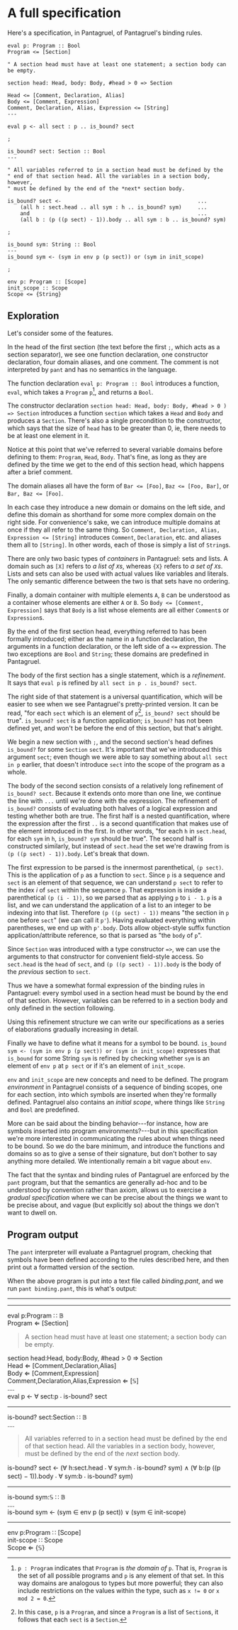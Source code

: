 # A full specification

Here's a specification, in Pantagruel, of Pantagruel's binding rules.
```pantagruel
eval p: Program :: Bool
Program <= [Section]

" A section head must have at least one statement; a section body can be empty.

section head: Head, body: Body, #head > 0 => Section

Head <= [Comment, Declaration, Alias]
Body <= [Comment, Expression]
Comment, Declaration, Alias, Expression <= [String]
---

eval p <- all sect : p .. is_bound? sect

;

is_bound? sect: Section :: Bool
---

" All variables referred to in a section head must be defined by the
" end of that section head. All the variables in a section body, however,
" must be defined by the end of the *next* section body.

is_bound? sect <-                                           ...
    (all h : sect.head .. all sym : h .. is_bound? sym)     ...
    and                                                     ...
    (all b : (p ((p sect) - 1)).body .. all sym : b .. is_bound? sym)

;

is_bound sym: String :: Bool
---
is_bound sym <- (sym in env p (p sect)) or (sym in init_scope)

;

env p: Program :: [Scope]
init_scope :: Scope
Scope <= {String}
```

## Exploration

Let's consider some of the features.

In the head of the first section (the text before the first `;`, which
acts as a section separator), we see one function declaration, one
constructor declaration, four domain aliases, and one comment. The comment
is not interpreted by `pant` and has no semantics in the language.

The function declaration `eval p: Program :: Bool` introduces a
function, `eval`, which takes a `Program` `p`[^1], and returns a `Bool`.

[^1]: `p : Program` indicates that `Program` is *the domain of* `p`. That
is, `Program` is the set of all possible programs and `p` is any element
of that set. In this way domains are analogous to types but more powerful;
they can also include restrictions on the values within the type, such as
`x != 0` or `x mod 2 = 0`.

The constructor declaration `section head: Head, body: Body, #head > 0
) => Section` introduces a function `section` which takes a `Head` and
`Body` and produces a `Section`. There's also a single precondition to
the constructor, which says that the size of `head` has to be greater
than 0, ie, there needs to be at least one element in it.

Notice at this point that we've referred to several variable domains
before defining to them: `Program`, `Head`, `Body`. That's fine, as long
as they are defined by the time we get to the end of this section head,
which happens after a brief comment.

The domain aliases all have the form of `Bar <= [Foo]`, `Baz <= [Foo,
Bar]`, or `Bar, Baz <= [Foo]`.

In each case they introduce a new domain or domains on the left side,
and define this domain as shorthand for some more complex domain on the
right side. For convenience's sake, we can introduce multiple domains
at once if they all refer to the same thing. So `Comment, Declaration,
Alias, Expression <= [String]` introduces `Comment`, `Declaration`,
etc. and aliases them all to `[String]`. In other words, each of those
is simply a list of `String`s.

There are only two basic types of *containers* in Pantagruel: sets and
lists. A domain such as `[X]` refers to *a list of `X`s*, whereas `{X}`
refers to *a set of `X`s*. Lists and sets can also be used with actual
values like variables and literals. The only semantic difference between
the two is that sets have no ordering.

Finally, a domain container with multiple elements `A`, `B` can be
understood as a container whose elements are either `A` or `B`. So `Body
<= [Comment, Expression]` says that `Body` is a list whose elements
are all either `Comment`s or `Expression`s.

By the end of the first section head, everything referred to has been
formally introduced; either as the name in a function declaration,
the arguments in a function declaration, or the left side of a `<=`
expression. The two exceptions are `Bool` and `String`; these
domains are predefined in Pantagruel.

The body of the first section has a single statement, which is a
*refinement*. It says that `eval p` is refined by `all sect in p
. is_bound? sect`.

The right side of that statement is a universal quantification, which will
be easier to see when we see Pantagruel's pretty-printed version. It can
be read, "for each `sect` which is an element of `p`[^3], `is_bound? sect`
should be true". `is_bound? sect` is a function application; `is_bound?`
has not been defined yet, and won't be before the end of this section,
but that's alright.

[^3]: In this case, `p` is a `Program`, and since a `Program` is a list of
`Section`s, it follows that each `sect` is a `Section`.

We begin a new section with `;`, and the second section's head
defines `is_bound?` for some `Section` `sect`. It's important that
we've introduced this argument `sect`; even though we were able to say
something about `all sect in p` earlier, that doesn't introduce `sect`
into the scope of the program as a whole.

The body of the second section consists of a relatively long refinement
of `is_bound? sect`. Because it extends onto more than one line, we
continue the line with `...` until we're done with the expression. The
refinement of `is_bound?` consists of evaluating both halves of a
logical expression and testing whether both are true. The first half
is a nested quantification, where the expression after the first `..`
is a second quantification that makes use of the element introduced in
the first. In other words, "for each `h` in `sect.head`, for each `sym`
in `h`, `is_bound? sym` should be true". The second half is constructed
similarly, but instead of `sect.head` the set we're drawing from is `(p
((p sect) - 1)).body`. Let's break that down.

The first expression to be parsed is the innermost parenthetical, `(p
sect)`. This is the application of `p` as a function to `sect`. Since
`p` is a sequence and `sect` is an element of that sequence, we can
understand `p sect` to refer to the index *i* of `sect` within the
sequence `p`. That expression is inside a parenthetical `(p (i - 1))`,
so we parsed that as applying `p` to `i - 1`. `p` is a list, and we can
understand the application of a list to an integer to be indexing into
that list. Therefore `(p ((p sect) - 1))` means "the section in `p`
one before `sect`" (we can call it `p'`). Having evaluated everything
within parentheses, we end up with `p'.body`. Dots allow object-style
suffix function application/attribute reference, so that is parsed as
"the `body` of `p`".

Since `Section` was introduced with a type constructor `=>`, we can use
the arguments to that constructor for convenient field-style access. So
`sect.head` is the `head` of `sect`, and `(p ((p sect) - 1)).body`
is the body of the *previous* section to `sect`.

Thus we have a somewhat formal expression of the binding rules in
Pantagruel: every symbol used in a section head must be bound by the end
of that section. However, variables can be referred to in a section body
and only defined in the section following.

Using this refinement structure we can write our specifications as a
series of elaborations gradually increasing in detail.

Finally we have to define what it means for a symbol to be
bound. `is_bound sym <- (sym in env p (p sect)) or (sym in init_scope)`
expresses that `is_bound` for some String `sym` is refined by checking
whether `sym` is an element of `env p` at `p sect` or if it's an element
of `init_scope`.

`env` and `init_scope` are new concepts and need to be defined. The
program *environment* in Pantagruel consists of a sequence of binding
scopes, one for each section, into which symbols are inserted when
they're formally defined. Pantagruel also contains an *initial scope*,
where things like `String` and `Bool` are predefined.

More can be said about the binding behavior---for instance, how are
symbols inserted into program environments?---but in this specification
we're more interested in communicating the rules about when things need
to be bound. So we do the bare minimum, and introduce the functions and
domains so as to give a sense of their signature, but don't bother to
say anything more detailed. We intentionally remain a bit vague about
`env`.

The fact that the syntax and binding rules of Pantagruel are enforced by
the `pant` program, but that the semantics are generally ad-hoc and
to be understood by convention rather than axiom, allows us to exercise
a *gradual specification* where we can be precise about the things we want
to be precise about, and vague (but explicitly so) about the things we
don't want to dwell on.

## Program output

The `pant` interpreter will evaluate a Pantagruel program, checking
that symbols have been defined according to the rules described here,
and then print out a formatted version of the section.

When the above program is put into a text file called *binding.pant*,
and we run `pant binding.pant`, this is what's output:

-----
-----
eval p:Program ∷ 𝔹  \
Program ⇐ [Section]

> A section head must have at least one statement; a section body can be empty.

section head:Head, body:Body, #head > 0 ⇒ Section  \
Head ⇐ [Comment,Declaration,Alias]  \
Body ⇐ [Comment,Expression]  \
Comment,Declaration,Alias,Expression ⇐ [𝕊]  \
....  \
eval p ← ∀ sect:p ⸳ is-bound? sect

***

is-bound? sect:Section ∷ 𝔹  \
....

> All variables referred to in a section head must be defined by the
> end of that section head. All the variables in a section body, however,
> must be defined by the end of the *next* section body.

is-bound? sect ← (∀ h:sect.head ⸳ ∀ sym:h ⸳ is-bound? sym) ∧ (∀ b:(p ((p sect) − 1)).body ⸳ ∀ sym:b ⸳ is-bound? sym)

***

is-bound sym:𝕊 ∷ 𝔹  \
....  \
is-bound sym ← (sym ∈ env p (p sect)) ∨ (sym ∈ init-scope)

***

env p:Program ∷ [Scope]  \
init-scope ∷ Scope  \
Scope ⇐ {𝕊}
